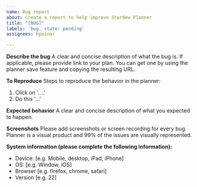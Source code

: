 ```yaml
---
name: Bug report
about: Create a report to help improve Stardew Planner
title: "[BUG]"
labels: 'bug, state: pending'
assignees: hpeinar

---
```


**Describe the bug**
A clear and concise description of what the bug is.  If applicable, please provide link to your plan. You can get one by using the planner save feature and copying the resulting URL.

**To Reproduce**
Steps to reproduce the behavior in the planner:
1. Click on '....'
2. Do this '...'

**Expected behavior**
A clear and concise description of what you expected to happen.

**Screenshots**
Please add screenshots or screen recording for every bug.    
Planner is a visual product and 99% of the issues are visually represented.

**System information (please complete the following information):**
 - Device: [e.g. Mobile, desktop, iPad, iPhone]
 - OS: [e.g. Window, iOS]
 - Browser [e.g. firefox, chrome, safari]
 - Version [e.g. 22]
